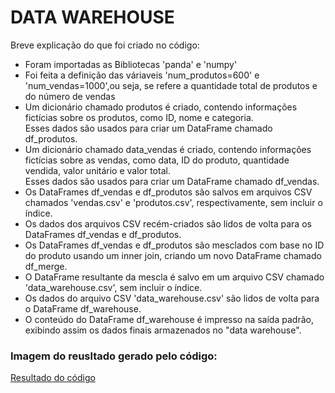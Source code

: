 <h1>DATA WAREHOUSE</h1>
<p>Breve explicação do que foi criado no código:</p>
<ul>
  <li>Foram importadas as Bibliotecas 'panda' e 'numpy'</li>
  <li>Foi feita a definição das váriaveis 'num_produtos=600' e 'num_vendas=1000',ou seja, se refere a quantidade total de produtos e do número de vendas </li>
  <li>Um dicionário chamado produtos é criado, contendo informações fictícias sobre os produtos, como ID, nome e categoria.<br>
   Esses dados são usados para criar um DataFrame chamado df_produtos.</li>
  <li>Um dicionário chamado data_vendas é criado, contendo informações fictícias sobre as vendas, como data, ID do produto, quantidade vendida, valor unitário e valor total.<br>
Esses dados são usados para criar um DataFrame chamado df_vendas.</li>
  <li>Os DataFrames df_vendas e df_produtos são salvos em arquivos CSV chamados 'vendas.csv' e 'produtos.csv', respectivamente, sem incluir o índice.</li>
  <li>Os dados dos arquivos CSV recém-criados são lidos de volta para os DataFrames df_vendas e df_produtos.</li>
  <li>Os DataFrames df_vendas e df_produtos são mesclados com base no ID do produto usando um inner join, criando um novo DataFrame chamado df_merge.</li>
  <li>O DataFrame resultante da mescla é salvo em um arquivo CSV chamado 'data_warehouse.csv', sem incluir o índice.</li>
  <li>Os dados do arquivo CSV 'data_warehouse.csv' são lidos de volta para o DataFrame df_warehouse.</li>
  <li>O conteúdo do DataFrame df_warehouse é impresso na saída padrão, exibindo assim os dados finais armazenados no "data warehouse".</li>
</ul>

<h3>Imagem do reusltado gerado pelo código:</h3>
<a href="https://github.com/HillaryFerreira/Data-warehouse-Lake/assets/129438048/836ea5ca-2d20-4ce4-bc6b-321c129d58db">Resultado do código</a>

